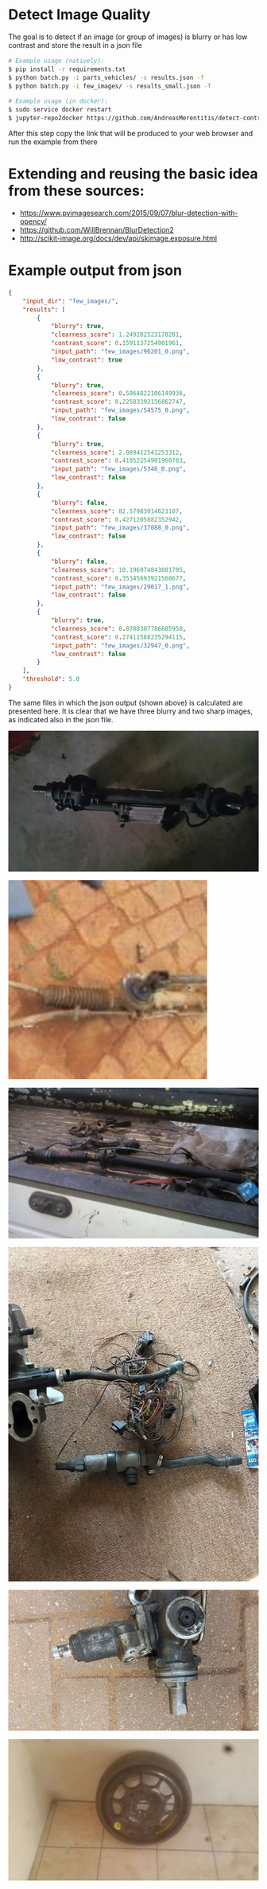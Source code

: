 # Detect Image Quality

The goal is to detect if an image (or group of images) is blurry or has low contrast and store the result in a json file

```bash
# Example usage (natively): 
$ pip install -r requirements.txt
$ python batch.py -i parts_vehicles/ -s results.json -f
$ python batch.py -i few_images/ -s results_small.json -f
```

```bash
# Example usage (in docker): 
$ sudo service docker restart
$ jupyter-repo2docker https://github.com/AndreasMerentitis/detect-contrast-blurriness
```

After this step copy the link that will be produced to your web browser and run the example from there

# Extending and reusing the basic idea from these sources:
* https://www.pyimagesearch.com/2015/09/07/blur-detection-with-opencv/
* https://github.com/WillBrennan/BlurDetection2 
* http://scikit-image.org/docs/dev/api/skimage.exposure.html



# Example output from json


```json
{
    "input_dir": "few_images/",
    "results": [
        {
            "blurry": true,
            "clearness_score": 1.249282523178281,
            "contrast_score": 0.1591137254901961,
            "input_path": "few_images/96201_0.png",
            "low_contrast": true
        },
        {
            "blurry": true,
            "clearness_score": 0.5864822106149936,
            "contrast_score": 0.22583392156862747,
            "input_path": "few_images/54575_0.png",
            "low_contrast": false
        },
        {
            "blurry": true,
            "clearness_score": 2.089412541253312,
            "contrast_score": 0.41052254901960783,
            "input_path": "few_images/5346_0.png",
            "low_contrast": false
        },
        {
            "blurry": false,
            "clearness_score": 82.57983014623107,
            "contrast_score": 0.4271205882352942,
            "input_path": "few_images/37088_0.png",
            "low_contrast": false
        },
        {
            "blurry": false,
            "clearness_score": 10.196974843081705,
            "contrast_score": 0.35345693921568677,
            "input_path": "few_images/29017_1.png",
            "low_contrast": false
        },
        {
            "blurry": true,
            "clearness_score": 0.8788307786605958,
            "contrast_score": 0.27411588235294115,
            "input_path": "few_images/32947_0.png",
            "low_contrast": false
        }
    ],
    "threshold": 5.0
}
```

The same files in which the json output (shown above) is calculated are presented here.
It is clear that we have three blurry and two sharp images, as indicated also in the json file. 

![relative path 1](/few_images/96201_0.png?raw=true "few_images/96201_0.png")

<img src="few_images/54575_0.png" width="400" title="few_images/54575_0.png" >

![relative path 2](/few_images/5346_0.png?raw=true "few_images/5346_0.png")

![relative path 3](/few_images/37088_0.png?raw=true "few_images/37088_0.png")

![relative path 4](/few_images/29017_1.png?raw=true "few_images/29017_1.png")

![relative path 5](/few_images/32947_0.png?raw=true "few_images/32947_0.png")


